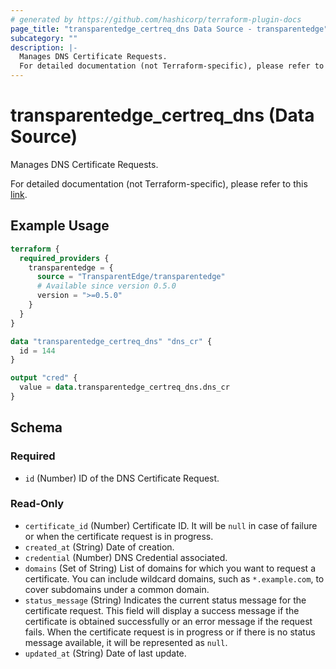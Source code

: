 ```yaml
---
# generated by https://github.com/hashicorp/terraform-plugin-docs
page_title: "transparentedge_certreq_dns Data Source - transparentedge"
subcategory: ""
description: |-
  Manages DNS Certificate Requests.
  For detailed documentation (not Terraform-specific), please refer to this link https://docs.transparentedge.eu/getting-started/dashboard/auto-provisioning/ssl.
---
```


# transparentedge_certreq_dns (Data Source)

Manages DNS Certificate Requests.

For detailed documentation (not Terraform-specific), please refer to this [link](https://docs.transparentedge.eu/getting-started/dashboard/auto-provisioning/ssl).

## Example Usage

```terraform
terraform {
  required_providers {
    transparentedge = {
      source = "TransparentEdge/transparentedge"
      # Available since version 0.5.0
      version = ">=0.5.0"
    }
  }
}

data "transparentedge_certreq_dns" "dns_cr" {
  id = 144
}

output "cred" {
  value = data.transparentedge_certreq_dns.dns_cr
}
```

<!-- schema generated by tfplugindocs -->
## Schema

### Required

- `id` (Number) ID of the DNS Certificate Request.

### Read-Only

- `certificate_id` (Number) Certificate ID. It will be `null` in case of failure or when the certificate request is in progress.
- `created_at` (String) Date of creation.
- `credential` (Number) DNS Credential associated.
- `domains` (Set of String) List of domains for which you want to request a certificate. You can include wildcard domains, such as `*.example.com`, to cover subdomains under a common domain.
- `status_message` (String) Indicates the current status message for the certificate request. This field will display a success message if the certificate is obtained successfully or an error message if the request fails. When the certificate request is in progress or if there is no status message available, it will be represented as `null`.
- `updated_at` (String) Date of last update.
